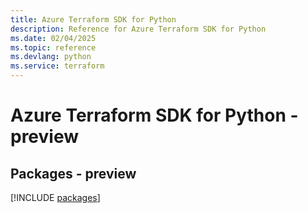 ```yaml
---
title: Azure Terraform SDK for Python
description: Reference for Azure Terraform SDK for Python
ms.date: 02/04/2025
ms.topic: reference
ms.devlang: python
ms.service: terraform
---
```

# Azure Terraform SDK for Python - preview
## Packages - preview
[!INCLUDE [packages](terraform-index.md)]